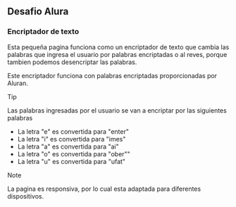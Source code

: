<h2>Desafio Alura</h2>
<h3>Encriptador de texto</h3>

<p>Esta pequeña pagina funciona como un encriptador de texto que cambia las palabras que ingresa el usuario 
  por palabras encriptadas o al reves, porque tambien podemos desencriptar las palabras.</p>
<p>Este encriptador funciona con palabras encriptadas proporcionadas por Aluran.</p>

>[!TIP]
>Las palabras ingresadas por el usuario se van a encriptar por las siguientes palabras
> <ul>
>  <li>La letra "e" es convertida para "enter"</li>
>  <li>La letra "i" es convertida para "imes"</li>
>  <li>La letra "a" es convertida para "ai"</li>
>  <li>La letra "o" es convertida para "ober""</li>
>  <li>La letra "u" es convertida para "ufat"</li>
</ul>

>[!NOTE]
>La pagina es responsiva, por lo cual esta adaptada para diferentes dispositivos.
